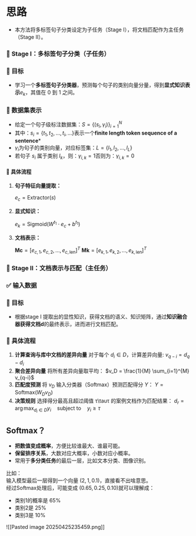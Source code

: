 # 思路
- 本方法将多标签句子分类设定为子任务（Stage I），将文档匹配作为主任务（Stage II）。
### 🧩 **Stage I：多标签句子分类（子任务）**

### 🎯 目标

- 学习一个**多标签句子分类器**，预测每个句子的类别向量分量，得到**显式知识表示**$e_k$​，其值在 0 到 1 之间。
### 📘 数据集表示
   -  给定一个句子级标注数据集：$S = \{(s_i, \gamma_i)\}_{i=1}^N$
   -  其中：$s_i = \{t_1, t_2, ..., t_i, ...\}$表示一个**finite length token  sequence of a sentence***
   -  $\gamma_i$为句子的类别向量，对应标签集：$L = \{l_1, l_2, ..., l_L\}$
   -  若句子 $s_i$  属于类别 $l_k$，则：$\gamma_{i,k} = 1$否则为：$\gamma_{i,k} = 0$ 


#### 🧠 具体流程

1. **句子特征向量提取：**

    $e_c = \text{Extractor}(s)$

2. **显式知识：**

    $e_k = \text{Sigmoid}(W^{t_1} \cdot e_c + b^{t_1})$

3. **文档表示：**

    $\mathbf{Mc} = [e_{c,1}, e_{c,2}, \ldots, e_{c,\text{len}}]^T$
    $\mathbf{Mk} = [e_{k,1}, e_{k,2}, \ldots, e_{k,\text{len}}]^T$



###  🧩 **Stage II：文档表示与匹配（主任务）**
### ✅ 输入数据
### 🎯 目标
- 根据stage I 提取出的显性知识，获得文档的语义、知识矩阵，通过**知识融合器获得文档d**的最终表示，进而进行文档匹配。 

### 🧠 具体流程

1. **计算查询与库中文档的差异向量**
     对于每个 $d_i \in D$，计算差异向量:
         $v_{q-i} = d_q - d_i$
2. **聚合差异向量**
     将所有差异向量取平均：
          $v_D = \frac{1}{M} \sum_{i=1}^{M} v_{q-i}$
3. **匹配度预测**
     将 $v_D$ 输入分类器（Softmax）预测匹配得分 $Y$：
          $Y = \text{Softmax}(W_D v_D)$
4. **决策规则**
     选择得分最高且超过阈值 τ\tauτ 的案例文档作为匹配结果：
         $d_r = \arg\max_{d_i \in D} y_i \quad \text{subject to} \quad y_i \geq \tau$




## Softmax？

- **把数值变成概率**，方便比较谁最大、谁最可能。
- **保留排序关系**，大数对应大概率，小数对应小概率。
- 常用于**多分类任务**的最后一层，比如文本分类、图像识别。

比如：  
输入模型最后一层得到一个向量 $(2,1,0.1)$，直接看不出啥意思。  
经过Softmax处理后，可能变成 $(0.65,0.25,0.10)$就可以理解成：

- 类别1的概率是 65%
- 类别2是 25%
- 类别3是 10%









![[Pasted image 20250425235459.png]]

